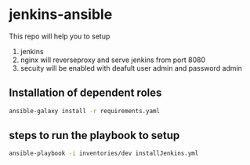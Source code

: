 # jenkins-ansible
This repo will help you to setup
1. jenkins
2. nginx will reverseproxy and serve jenkins from port 8080
3. secuity will be enabled with deafult user admin and password admin

## Installation of dependent roles
```bash
ansible-galaxy install -r requirements.yaml
```

## steps to run the playbook to setup
```bash
ansible-playbook -i inventories/dev installJenkins.yml
```
